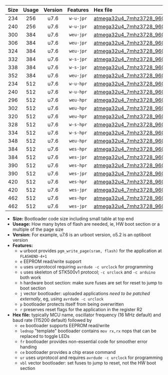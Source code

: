 |Size|Usage|Version|Features|Hex file|
|:-:|:-:|:-:|:-:|:--|
|234|256|u7.6|`w-u-jpr`|[atmega32u4_7mhz3728_9600bps_ur_vbl.hex](https://raw.githubusercontent.com/stefanrueger/urboot/main//atmega32u4_7mhz3728_9600bps_ur_vbl.hex)|
|240|256|u7.6|`w-u-jpr`|[atmega32u4_7mhz3728_9600bps_lednop_ur_vbl.hex](https://raw.githubusercontent.com/stefanrueger/urboot/main//atmega32u4_7mhz3728_9600bps_lednop_ur_vbl.hex)|
|300|384|u7.6|`weu-jpr`|[atmega32u4_7mhz3728_9600bps_ee_ur_vbl.hex](https://raw.githubusercontent.com/stefanrueger/urboot/main//atmega32u4_7mhz3728_9600bps_ee_ur_vbl.hex)|
|306|384|u7.6|`weu-jpr`|[atmega32u4_7mhz3728_9600bps_ee_lednop_ur_vbl.hex](https://raw.githubusercontent.com/stefanrueger/urboot/main//atmega32u4_7mhz3728_9600bps_ee_lednop_ur_vbl.hex)|
|324|384|u7.6|`weu-jpr`|[atmega32u4_7mhz3728_9600bps_ee_lednop_fr_ur_vbl.hex](https://raw.githubusercontent.com/stefanrueger/urboot/main//atmega32u4_7mhz3728_9600bps_ee_lednop_fr_ur_vbl.hex)|
|332|384|u7.6|`w-s-jpr`|[atmega32u4_7mhz3728_9600bps_vbl.hex](https://raw.githubusercontent.com/stefanrueger/urboot/main//atmega32u4_7mhz3728_9600bps_vbl.hex)|
|338|384|u7.6|`w-s-jpr`|[atmega32u4_7mhz3728_9600bps_lednop_vbl.hex](https://raw.githubusercontent.com/stefanrueger/urboot/main//atmega32u4_7mhz3728_9600bps_lednop_vbl.hex)|
|352|384|u7.6|`weu-jpr`|[atmega32u4_7mhz3728_9600bps_ee_lednop_fr_ce_ur_vbl.hex](https://raw.githubusercontent.com/stefanrueger/urboot/main//atmega32u4_7mhz3728_9600bps_ee_lednop_fr_ce_ur_vbl.hex)|
|234|512|u7.6|`w-u-hpr`|[atmega32u4_7mhz3728_9600bps_ur.hex](https://raw.githubusercontent.com/stefanrueger/urboot/main//atmega32u4_7mhz3728_9600bps_ur.hex)|
|240|512|u7.6|`w-u-hpr`|[atmega32u4_7mhz3728_9600bps_lednop_ur.hex](https://raw.githubusercontent.com/stefanrueger/urboot/main//atmega32u4_7mhz3728_9600bps_lednop_ur.hex)|
|296|512|u7.6|`weu-hpr`|[atmega32u4_7mhz3728_9600bps_ee_ur.hex](https://raw.githubusercontent.com/stefanrueger/urboot/main//atmega32u4_7mhz3728_9600bps_ee_ur.hex)|
|302|512|u7.6|`weu-hpr`|[atmega32u4_7mhz3728_9600bps_ee_lednop_ur.hex](https://raw.githubusercontent.com/stefanrueger/urboot/main//atmega32u4_7mhz3728_9600bps_ee_lednop_ur.hex)|
|320|512|u7.6|`weu-hpr`|[atmega32u4_7mhz3728_9600bps_ee_lednop_fr_ur.hex](https://raw.githubusercontent.com/stefanrueger/urboot/main//atmega32u4_7mhz3728_9600bps_ee_lednop_fr_ur.hex)|
|328|512|u7.6|`w-s-hpr`|[atmega32u4_7mhz3728_9600bps.hex](https://raw.githubusercontent.com/stefanrueger/urboot/main//atmega32u4_7mhz3728_9600bps.hex)|
|334|512|u7.6|`w-s-hpr`|[atmega32u4_7mhz3728_9600bps_lednop.hex](https://raw.githubusercontent.com/stefanrueger/urboot/main//atmega32u4_7mhz3728_9600bps_lednop.hex)|
|348|512|u7.6|`weu-hpr`|[atmega32u4_7mhz3728_9600bps_ee_lednop_fr_ce_ur.hex](https://raw.githubusercontent.com/stefanrueger/urboot/main//atmega32u4_7mhz3728_9600bps_ee_lednop_fr_ce_ur.hex)|
|384|512|u7.6|`wes-hpr`|[atmega32u4_7mhz3728_9600bps_ee.hex](https://raw.githubusercontent.com/stefanrueger/urboot/main//atmega32u4_7mhz3728_9600bps_ee.hex)|
|384|512|u7.6|`wes-jpr`|[atmega32u4_7mhz3728_9600bps_ee_vbl.hex](https://raw.githubusercontent.com/stefanrueger/urboot/main//atmega32u4_7mhz3728_9600bps_ee_vbl.hex)|
|390|512|u7.6|`wes-hpr`|[atmega32u4_7mhz3728_9600bps_ee_lednop.hex](https://raw.githubusercontent.com/stefanrueger/urboot/main//atmega32u4_7mhz3728_9600bps_ee_lednop.hex)|
|390|512|u7.6|`wes-jpr`|[atmega32u4_7mhz3728_9600bps_ee_lednop_vbl.hex](https://raw.githubusercontent.com/stefanrueger/urboot/main//atmega32u4_7mhz3728_9600bps_ee_lednop_vbl.hex)|
|420|512|u7.6|`wes-hpr`|[atmega32u4_7mhz3728_9600bps_ee_lednop_fr.hex](https://raw.githubusercontent.com/stefanrueger/urboot/main//atmega32u4_7mhz3728_9600bps_ee_lednop_fr.hex)|
|420|512|u7.6|`wes-jpr`|[atmega32u4_7mhz3728_9600bps_ee_lednop_fr_vbl.hex](https://raw.githubusercontent.com/stefanrueger/urboot/main//atmega32u4_7mhz3728_9600bps_ee_lednop_fr_vbl.hex)|
|462|512|u7.6|`wes-hpr`|[atmega32u4_7mhz3728_9600bps_ee_lednop_fr_ce.hex](https://raw.githubusercontent.com/stefanrueger/urboot/main//atmega32u4_7mhz3728_9600bps_ee_lednop_fr_ce.hex)|
|462|512|u7.6|`wes-jpr`|[atmega32u4_7mhz3728_9600bps_ee_lednop_fr_ce_vbl.hex](https://raw.githubusercontent.com/stefanrueger/urboot/main//atmega32u4_7mhz3728_9600bps_ee_lednop_fr_ce_vbl.hex)|

- **Size:** Bootloader code size including small table at top end
- **Useage:** How many bytes of flash are needed, ie, HW boot section or a multiple of the page size
- **Version:** For example, u7.6 is an urboot version, o5.2 is an optiboot version
- **Features:**
  + `w` urboot provides `pgm_write_page(sram, flash)` for the application at `FLASHEND-4+1`
  + `e` EEPROM read/write support
  + `u` uses urprotocol requiring `avrdude -c urclock` for programming
  + `s` uses skeleton of STK500v1 protocol; `-c urclock` and `-c arduino` both work
  + `h` hardware boot section: make sure fuses are set for reset to jump to boot section
  + `j` vector bootloader: uploaded applications *need to be patched externally*, eg, using `avrdude -c urclock`
  + `p` bootloader protects itself from being overwritten
  + `r` preserves reset flags for the application in the register R2
- **Hex file:** typically MCU name, oscillator frequency (16 MHz default) and baud rate (115200 default) followed by
  + `ee` bootloader supports EEPROM read/write
  + `lednop` "template" bootloader contains `mov rx,rx` nops that can be replaced to toggle LEDs
  + `fr` bootloader provides non-essential code for smoother error handing
  + `ce` bootloader provides a chip erase command
  + `ur` uses urprotocol and requires `avrdude -c urclock` for programming
  + `vbl` vector bootloader: set fuses to jump to reset, not the HW boot section
